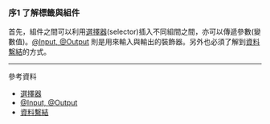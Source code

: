 ### 序1 了解標籤與組件

首先，組件之間可以利用[選擇器](https://ithelp.ithome.com.tw/articles/10220328)(selector)插入不同組間之間，亦可以傳遞參數(變數值)。[@Input, @Output](https://hsuchihting.github.io/angular/20210304/1004423002/) 則是用來輸入與輸出的裝飾器。另外也必須了解到[資料繫結](https://hackmd.io/@Heidi-Liu/angular-data-binding)的方式。

---
參考資料
- [選擇器](https://ithelp.ithome.com.tw/articles/10220328)
- [@Input, @Output](https://hsuchihting.github.io/angular/20210304/1004423002/)
- [資料繫結](https://hackmd.io/@Heidi-Liu/angular-data-binding)
